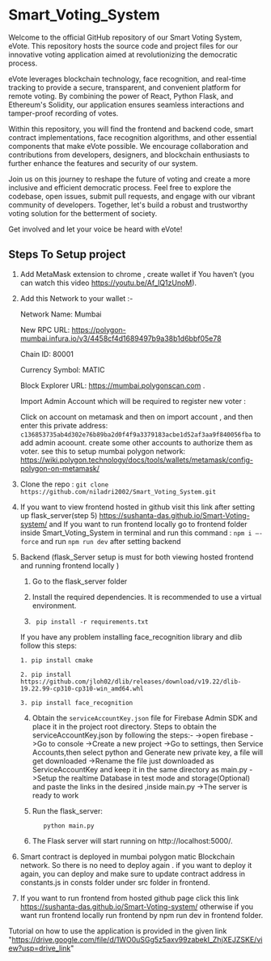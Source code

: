 # Smart_Voting_System

Welcome to the official GitHub repository of our Smart Voting System, eVote. This repository hosts the source code and project files for our innovative voting application aimed at revolutionizing the democratic process.

eVote leverages blockchain technology, face recognition, and real-time tracking to provide a secure, transparent, and convenient platform for remote voting. By combining the power of React, Python Flask, and Ethereum's Solidity, our application ensures seamless interactions and tamper-proof recording of votes.

Within this repository, you will find the frontend and backend code, smart contract implementations, face recognition algorithms, and other essential components that make eVote possible. We encourage collaboration and contributions from developers, designers, and blockchain enthusiasts to further enhance the features and security of our system.

Join us on this journey to reshape the future of voting and create a more inclusive and efficient democratic process. Feel free to explore the codebase, open issues, submit pull requests, and engage with our vibrant community of developers. Together, let's build a robust and trustworthy voting solution for the betterment of society.

Get involved and let your voice be heard with eVote!

## Steps To Setup project

1. Add MetaMask extension to chrome , create wallet if You haven’t (you can watch this video https://youtu.be/Af_lQ1zUnoM).
2. Add this Network to your wallet :-
   
   Network Name: Mumbai
   
   New RPC URL: https://polygon-mumbai.infura.io/v3/4458cf4d1689497b9a38b1d6bbf05e78
   
   Chain ID: 80001
   
   Currency Symbol: MATIC
   
   Block Explorer URL: https://mumbai.polygonscan.com .

   Import Admin Account which will be required to register new voter :
   
   Click on account on metamask and then on import account , and then enter this private address: `c136853735ab4d302e76b89ba2d0f4f9a3379183acbe1d52af3aa9f840056fba` to add admin         acoount. create some other accounts to authorize them as voter.
   see this to setup mumbai polygon network: https://wiki.polygon.technology/docs/tools/wallets/metamask/config-polygon-on-metamask/

4. Clone the repo : ```git clone https://github.com/niladri2002/Smart_Voting_System.git```
5. If you want to view frontend hosted in github visit this link after setting up flask_server(step 5)   https://sushanta-das.github.io/Smart-Voting-system/ 
   and  If you want to run frontend locally go to frontend folder inside Smart_Voting_System in terminal and run this command :  `npm i –-force` and run `npm run dev` after setting      backend 

6.  Backend (flask_Server setup is must for both viewing hosted frontend and running frontend locally )

  

    1.  Go to the flask_server folder

    2.  Install the required dependencies. It is recommended to use a virtual environment.

    3. ` pip install -r requirements.txt`

    If you have any problem installing face_recognition library and dlib
        follow this steps:
    
        1. pip install cmake
    
        2. pip install https://github.com/jloh02/dlib/releases/download/v19.22/dlib-19.22.99-cp310-cp310-win_amd64.whl
    
        3. pip install face_recognition

    4.  Obtain the `serviceAccountKey.json` file for Firebase Admin SDK and place it in the project root directory.
            Steps to obtain the serviceAccountKey.json by following the steps:-
            ->open firebase
            ->Go to console
            ->Create a new project
            ->Go to settings, then Service Accounts,then select python and Generate new private key, a file will get downloaded
            ->Rename the file just downloaded as ServiceAccountKey and keep it in the same directory as main.py
            ->Setup the realtime Database in test mode and storage(Optional) and paste the links in the desired ,inside main.py
            ->The server is ready to work

     5.  Run the flask_server:

                python main.py

     6.  The Flask server will start running on http://localhost:5000/.

7.  Smart contract is deployed in mumbai polygon matic Blockchain network. So there is no need to deploy again . if you want to deploy it again, you can deploy and make sure to update contract address in constants.js in consts folder under src folder in frontend.
8.  If you want to run frontend from hosted github page click this link https://sushanta-das.github.io/Smart-Voting-system/
            otherwise if you want run frontend locally run frontend by npm run dev in frontend folder.

Tutorial on how to use the application is provided in the given link "https://drive.google.com/file/d/1WO0uSGg5z5axv99zabekI_ZhjXEJZSKE/view?usp=drive_link"
